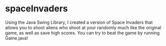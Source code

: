 # spaceInvaders
Using the Java Swing Library, I created a version of Space Invaders that allows you to shoot aliens who shoot at your randomly much like the original game, as well as save high scores. You can try to beat the game by running Game.java!
